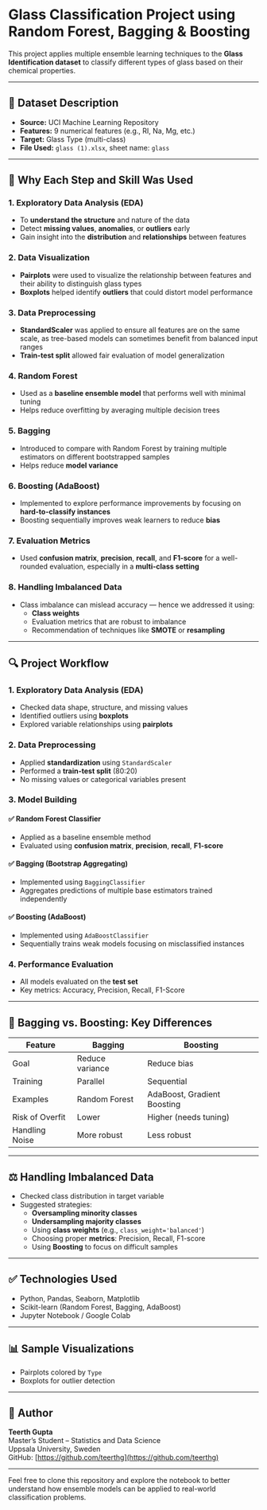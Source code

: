 # Glass Classification Project using Random Forest, Bagging & Boosting

This project applies multiple ensemble learning techniques to the **Glass Identification dataset** to classify different types of glass based on their chemical properties.

---

## 📁 Dataset Description
- **Source:** UCI Machine Learning Repository
- **Features:** 9 numerical features (e.g., RI, Na, Mg, etc.)
- **Target:** Glass Type (multi-class)
- **File Used:** `glass (1).xlsx`, sheet name: `glass`

---

## 🧭 Why Each Step and Skill Was Used

### 1. **Exploratory Data Analysis (EDA)**
- To **understand the structure** and nature of the data
- Detect **missing values**, **anomalies**, or **outliers** early
- Gain insight into the **distribution** and **relationships** between features

### 2. **Data Visualization**
- **Pairplots** were used to visualize the relationship between features and their ability to distinguish glass types
- **Boxplots** helped identify **outliers** that could distort model performance

### 3. **Data Preprocessing**
- **StandardScaler** was applied to ensure all features are on the same scale, as tree-based models can sometimes benefit from balanced input ranges
- **Train-test split** allowed fair evaluation of model generalization

### 4. **Random Forest**
- Used as a **baseline ensemble model** that performs well with minimal tuning
- Helps reduce overfitting by averaging multiple decision trees

### 5. **Bagging**
- Introduced to compare with Random Forest by training multiple estimators on different bootstrapped samples
- Helps reduce **model variance**

### 6. **Boosting (AdaBoost)**
- Implemented to explore performance improvements by focusing on **hard-to-classify instances**
- Boosting sequentially improves weak learners to reduce **bias**

### 7. **Evaluation Metrics**
- Used **confusion matrix**, **precision**, **recall**, and **F1-score** for a well-rounded evaluation, especially in a **multi-class setting**

### 8. **Handling Imbalanced Data**
- Class imbalance can mislead accuracy — hence we addressed it using:
  - **Class weights**
  - Evaluation metrics that are robust to imbalance
  - Recommendation of techniques like **SMOTE** or **resampling**

---

## 🔍 Project Workflow

### 1. Exploratory Data Analysis (EDA)
- Checked data shape, structure, and missing values
- Identified outliers using **boxplots**
- Explored variable relationships using **pairplots**

### 2. Data Preprocessing
- Applied **standardization** using `StandardScaler`
- Performed a **train-test split** (80:20)
- No missing values or categorical variables present

### 3. Model Building

#### ✅ Random Forest Classifier
- Applied as a baseline ensemble method
- Evaluated using **confusion matrix**, **precision**, **recall**, **F1-score**

#### ✅ Bagging (Bootstrap Aggregating)
- Implemented using `BaggingClassifier`
- Aggregates predictions of multiple base estimators trained independently

#### ✅ Boosting (AdaBoost)
- Implemented using `AdaBoostClassifier`
- Sequentially trains weak models focusing on misclassified instances

### 4. Performance Evaluation
- All models evaluated on the **test set**
- Key metrics: Accuracy, Precision, Recall, F1-Score

---

## 🧠 Bagging vs. Boosting: Key Differences

| Feature        | Bagging                       | Boosting                          |
|----------------|-------------------------------|------------------------------------|
| Goal           | Reduce variance               | Reduce bias                        |
| Training       | Parallel                      | Sequential                         |
| Examples       | Random Forest                 | AdaBoost, Gradient Boosting        |
| Risk of Overfit| Lower                         | Higher (needs tuning)              |
| Handling Noise | More robust                   | Less robust                        |

---

## ⚖️ Handling Imbalanced Data

- Checked class distribution in target variable
- Suggested strategies:
  - **Oversampling minority classes**
  - **Undersampling majority classes**
  - Using **class weights** (e.g., `class_weight='balanced'`)
  - Choosing proper **metrics**: Precision, Recall, F1-score
  - Using **Boosting** to focus on difficult samples

---

## ✅ Technologies Used
- Python, Pandas, Seaborn, Matplotlib
- Scikit-learn (Random Forest, Bagging, AdaBoost)
- Jupyter Notebook / Google Colab

---

## 📊 Sample Visualizations
- Pairplots colored by `Type`
- Boxplots for outlier detection

---

## 👤 Author
**Teerth Gupta**  
Master’s Student – Statistics and Data Science  
Uppsala University, Sweden  
GitHub: [https://github.com/teerthg](https://github.com/teerthg)

---

Feel free to clone this repository and explore the notebook to better understand how ensemble models can be applied to real-world classification problems.
